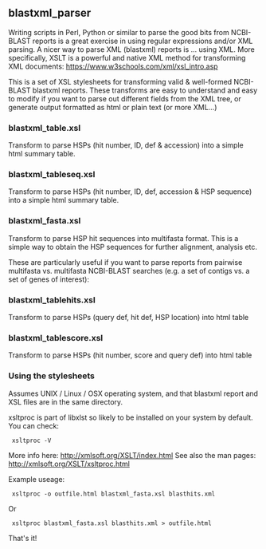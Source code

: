 ## blastxml_parser

Writing scripts in Perl, Python or similar to parse the good bits from NCBI-BLAST reports is a great exercise in using regular expressions and/or XML parsing. A nicer way to parse XML (blastxml) reports is ... using XML. More specifically, XSLT is a powerful and native XML method for transforming XML documents: https://www.w3schools.com/xml/xsl_intro.asp 

This is a set of XSL stylesheets for transforming valid & well-formed NCBI-BLAST blastxml reports. These transforms are easy to understand and easy to modify if you want to parse out different fields from the XML tree, or generate output formatted as html or plain text (or more XML...)

### blastxml_table.xsl
Transform to parse HSPs (hit number, ID, def & accession) into a simple html summary table.

### blastxml_tableseq.xsl
Transform to parse HSPs (hit number, ID, def, accession & HSP sequence) into a simple html summary table.

### blastxml_fasta.xsl
Transform to parse HSP hit sequences into multifasta format. This is a simple way to obtain the HSP sequences for further alignment, analysis etc.

These are particularly useful if you want to parse reports from pairwise multifasta vs. multifasta NCBI-BLAST searches (e.g. a set of contigs vs. a set of genes of interest): 

### blastxml_tablehits.xsl
Transform to parse HSPs (query def, hit def, HSP location) into html table

### blastxml_tablescore.xsl
Transform to parse HSPs (hit number, score and query def) into html table

### Using the stylesheets

Assumes UNIX / Linux / OSX operating system, and that blastxml report and XSL files are in the same directory. 

xsltproc is part of libxlst so likely to be installed on your system by default. You can check:

     xsltproc -V

More info here:
http://xmlsoft.org/XSLT/index.html
See also the man pages:
http://xmlsoft.org/XSLT/xsltproc.html

Example useage:

     xsltproc -o outfile.html blastxml_fasta.xsl blasthits.xml
Or

     xsltproc blastxml_fasta.xsl blasthits.xml > outfile.html

That's it!
